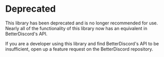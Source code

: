 # Deprecated

This library has been deprecated and is no longer recommended for use. Nearly all of the functionality of this library now has an equivalent in BetterDiscord's API.

If you are a developer using this library and find BetterDiscord's API to be insufficient, open up a feature request on the BetterDiscord repository.